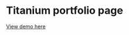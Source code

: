 <h1>Titanium portfolio page</h1>

<p><a href="https://chippd.github.io/modern/">View demo here</a></p>
